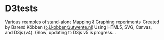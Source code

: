 D3tests
=======
Various examples of stand-alone Mapping & Graphing experiments. 
Created by Barend Köbben (b.j.kobben@utwente.nl)
Using HTML5, SVG, Canvas, and D3js (v4). 
(Slow) updating to D3js v5 is progress...


